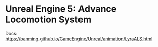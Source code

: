 # Unreal Engine 5: Advance Locomotion System

Docs: https://banming.github.io/GameEngine/Unreal/animation/LyraALS.html
